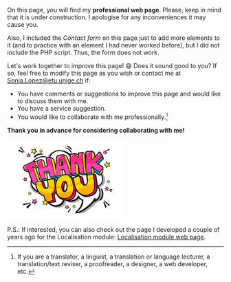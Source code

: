 On this page, you will find my **professional web page**. Please, keep in mind that it is under construction. I apologise for any inconveniences it may cause you.

Also, I included the *Contact form* on this page just to add more elements to it (and to practice with an element I had never worked before), but I did not include the PHP script. Thus, the form does not work. 

Let's work together to improve this page! :smile: Does it sound good to you? If so, feel free to modify this page as you wish or contact me at [Sonia.Lopez@etu.unige.ch](sonia.lopez@etu.unige.ch) if:
- You have comments or suggestions to improve this page and would like to discuss them with me.
- You have a service suggestion.
- You would like to collaborate with me professionally.[^1]

**Thank you in advance for considering collaborating with me!** 

![Thank you](img/ThankYou.jpg)

P.S.: If interested, you can also check out the page I developed a couple of years ago for the Localisation module: [Localisation module web page](https://2020sonialopez.wixsite.com/localisation-2020).


[^1]: If you are a translator, a linguist, a translation or language lecturer, a translation/text reviser, a proofreader, a designer, a web developer, etc.  